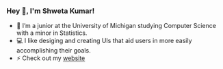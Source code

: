 ### Hey 👋, I'm Shweta Kumar!

- 🌱 I’m a junior at the University of Michigan studying Computer Science with a minor in Statistics.
- 💻 I like desiging and creating UIs that aid users in more easily accomplishing their goals.
- ⚡ Check out my [website]([url](https://shwetakumarr.github.io./))

<!--
**shwetakumarr/shwetakumarr** is a ✨ _special_ ✨ repository because its `README.md` (this file) appears on your GitHub profile.

Here are some ideas to get you started:
- 🔭 I’m currently working on ...
- 🌱 I’m currently learning ...
- 👯 I’m looking to collaborate on ...
- 🤔 I’m looking for help with ...
- 💬 Ask me about ...
- 📫 How to reach me: ...
- 😄 Pronouns: ...
- ⚡ Fun fact: ...
-->



